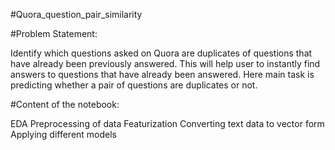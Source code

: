
#Quora_question_pair_similarity

#Problem Statement:

Identify which questions asked on Quora are duplicates of questions that have already been previously answered. This will help user to instantly find answers to questions that have already been answered. Here main task is predicting whether a pair of questions are duplicates or not.

#Content of the notebook:

EDA
Preprocessing of data
Featurization
Converting text data to vector form
Applying different models
